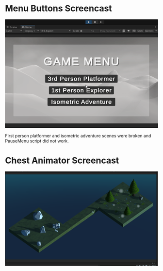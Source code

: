# Menu Buttons Screencast
![](sceneLoader-screencast.gif)

First person platformer and isometric adventure scenes were broken and PauseMenu script did not work.

# Chest Animator Screencast
![](chest_animator_screencast.gif)
